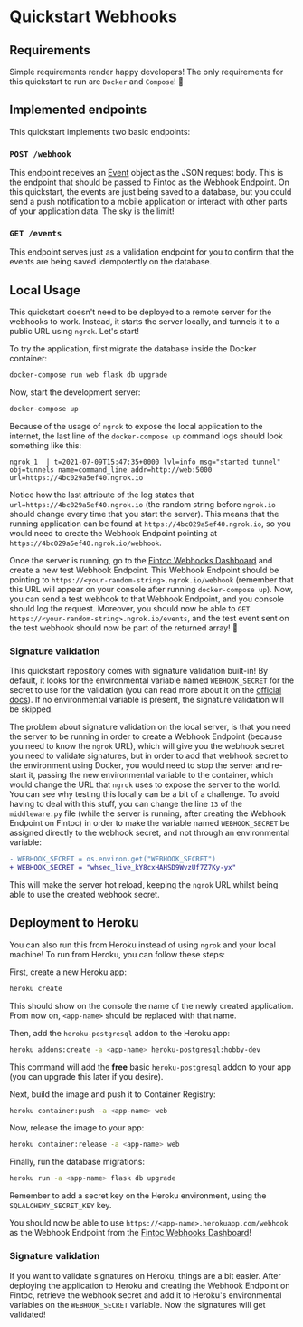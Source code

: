 # Quickstart Webhooks

## Requirements

Simple requirements render happy developers! The only requirements for this quickstart to run are `Docker` and `Compose`! 🐳

## Implemented endpoints

This quickstart implements two basic endpoints:

### `POST /webhook`

This endpoint receives an [Event](https://docs.fintoc.com/reference#eventos) object as the JSON request body. This is the endpoint that should be passed to Fintoc as the Webhook Endpoint. On this quickstart, the events are just being saved to a database, but you could send a push notification to a mobile application or interact with other parts of your application data. The sky is the limit!

### `GET /events`

This endpoint serves just as a validation endpoint for you to confirm that the events are being saved idempotently on the database.

## Local Usage

This quickstart doesn't need to be deployed to a remote server for the webhooks to work. Instead, it starts the server locally, and tunnels it to a public URL using `ngrok`. Let's start!

To try the application, first migrate the database inside the Docker container:

```sh
docker-compose run web flask db upgrade
```

Now, start the development server:

```sh
docker-compose up
```

Because of the usage of `ngrok` to expose the local application to the internet, the last line of the `docker-compose up` command logs should look something like this:

```
ngrok_1  | t=2021-07-09T15:47:35+0000 lvl=info msg="started tunnel" obj=tunnels name=command_line addr=http://web:5000 url=https://4bc029a5ef40.ngrok.io
```

Notice how the last attribute of the log states that `url=https://4bc029a5ef40.ngrok.io` (the random string before `ngrok.io` should change every time that you start the server). This means that the running application can be found at `https://4bc029a5ef40.ngrok.io`, so you would need to create the Webhook Endpoint pointing at `https://4bc029a5ef40.ngrok.io/webhook`.

Once the server is running, go to the [Fintoc Webhooks Dashboard](https://app.fintoc.com/webhooks) and create a new test Webhook Endpoint. This Webhook Endpoint should be pointing to `https://<your-random-string>.ngrok.io/webhook` (remember that this URL will appear on your console after running `docker-compose up`). Now, you can send a test webhook to that Webhook Endpoint, and you console should log the request. Moreover, you should now be able to `GET https://<your-random-string>.ngrok.io/events`, and the test event sent on the test webhook should now be part of the returned array! 🎉

### Signature validation

This quickstart repository comes with signature validation built-in! By default, it looks for the environmental variable named `WEBHOOK_SECRET` for the secret to use for the validation (you can read more about it on the [official docs](https://docs.fintoc.com/docs/valida-webhooks)). If no environmental variable is present, the signature validation will be skipped.

The problem about signature validation on the local server, is that you need the server to be running in order to create a Webhook Endpoint (because you need to know the `ngrok` URL), which will give you the webhook secret you need to validate signatures, but in order to add that webhook secret to the environment using Docker, you would need to stop the server and re-start it, passing the new environmental variable to the container, which would change the URL that `ngrok` uses to expose the server to the world. You can see why testing this locally can be a bit of a challenge. To avoid having to deal with this stuff, you can change the line `13` of the `middleware.py` file (while the server is running, after creating the Webhook Endpoint on Fintoc) in order to make the variable named `WEBHOOK_SECRET` be assigned directly to the webhook secret, and not through an environmental variable:

```diff
- WEBHOOK_SECRET = os.environ.get("WEBHOOK_SECRET")
+ WEBHOOK_SECRET = "whsec_live_kY8cxHAHSD9WvzUf7Z7Ky-yx"
```

This will make the server hot reload, keeping the `ngrok` URL whilst being able to use the created webhook secret.

## Deployment to Heroku

You can also run this from Heroku instead of using `ngrok` and your local machine! To run from Heroku, you can follow these steps:

First, create a new Heroku app:

```sh
heroku create
```

This should show on the console the name of the newly created application. From now on, `<app-name>` should be replaced with that name.

Then, add the `heroku-postgresql` addon to the Heroku app:

```sh
heroku addons:create -a <app-name> heroku-postgresql:hobby-dev
```

This command will add the **free** basic `heroku-postgresql` addon to your app (you can upgrade this later if you desire).

Next, build the image and push it to Container Registry:

```sh
heroku container:push -a <app-name> web
```

Now, release the image to your app:

```sh
heroku container:release -a <app-name> web
```

Finally, run the database migrations:

```sh
heroku run -a <app-name> flask db upgrade
```

Remember to add a secret key on the Heroku environment, using the `SQLALCHEMY_SECRET_KEY` key.

You should now be able to use `https://<app-name>.herokuapp.com/webhook` as the Webhook Endpoint from the [Fintoc Webhooks Dashboard](https://app.fintoc.com/webhooks)!

### Signature validation

If you want to validate signatures on Heroku, things are a bit easier. After deploying the application to Heroku and creating the Webhook Endpoint on Fintoc, retrieve the webhook secret and add it to Heroku's environmental variables on the `WEBHOOK_SECRET` variable. Now the signatures will get validated!
